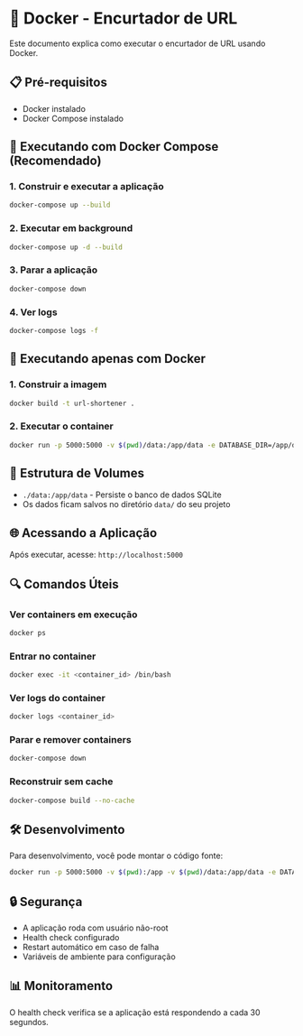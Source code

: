 # 🐳 Docker - Encurtador de URL

Este documento explica como executar o encurtador de URL usando Docker.

## 📋 Pré-requisitos

- Docker instalado
- Docker Compose instalado

## 🚀 Executando com Docker Compose (Recomendado)

### 1. Construir e executar a aplicação

```bash
docker-compose up --build
```

### 2. Executar em background

```bash
docker-compose up -d --build
```

### 3. Parar a aplicação

```bash
docker-compose down
```

### 4. Ver logs

```bash
docker-compose logs -f
```

## 🔧 Executando apenas com Docker

### 1. Construir a imagem

```bash
docker build -t url-shortener .
```

### 2. Executar o container

```bash
docker run -p 5000:5000 -v $(pwd)/data:/app/data -e DATABASE_DIR=/app/data url-shortener
```

## 📁 Estrutura de Volumes

- `./data:/app/data` - Persiste o banco de dados SQLite
- Os dados ficam salvos no diretório `data/` do seu projeto

## 🌐 Acessando a Aplicação

Após executar, acesse: `http://localhost:5000`

## 🔍 Comandos Úteis

### Ver containers em execução
```bash
docker ps
```

### Entrar no container
```bash
docker exec -it <container_id> /bin/bash
```

### Ver logs do container
```bash
docker logs <container_id>
```

### Parar e remover containers
```bash
docker-compose down
```

### Reconstruir sem cache
```bash
docker-compose build --no-cache
```

## 🛠️ Desenvolvimento

Para desenvolvimento, você pode montar o código fonte:

```bash
docker run -p 5000:5000 -v $(pwd):/app -v $(pwd)/data:/app/data -e DATABASE_DIR=/app/data url-shortener
```

## 🔒 Segurança

- A aplicação roda com usuário não-root
- Health check configurado
- Restart automático em caso de falha
- Variáveis de ambiente para configuração

## 📊 Monitoramento

O health check verifica se a aplicação está respondendo a cada 30 segundos.
